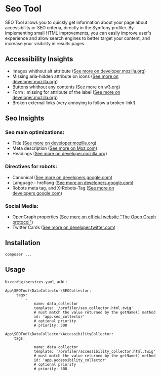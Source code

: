 # Seo Tool

SEO Tool allows you to quickly get information about your page about accessibility or SEO criteria, directly in the Symfony profiler. By implementing small HTML improvements, you can easily improve user's experience and allow search engines to better target your content, and increase your visibility in results pages.

## Accessibility Insights 

- Images whithout alt attribute ([See more on developer.mozilla.org](https://developer.mozilla.org/en-US/docs/Web/HTML/Element/Img))
- Missing aria-hidden attribute on icons ([See more on developer.mozilla.org](https://developer.mozilla.org/en-US/docs/Web/Accessibility/ARIA/ARIA_Techniques/Using_the_aria-hidden_attribute))
- Buttons whithout any contents ([See more on w3.org](https://www.w3.org/WAI/standards-guidelines/act/rules/button-non-empty-accessible-name-97a4e1/))
- Form : missing for attribute of the label ([See more on developer.mozilla.org](https://developer.mozilla.org/en-US/docs/Web/Accessibility/ARIA/forms/Basic_form_hints))
- Broken external links (very annoying to follow a broken link!)

## Seo Insights

### Seo main optimizations:

- Title ([See more on developer.mozilla.org](https://developer.mozilla.org/en-US/docs/Web/HTML/Element/title))
- Meta description ([See more on Moz.com](https://moz.com/learn/seo/meta-description))
- Headings ([See more on developer.mozilla.org](https://developer.mozilla.org/fr/docs/Web/HTML/Element/Heading_Elements))

### Directives for robots:

- Canonical ([See more on developers.google.com](https://developers.google.com/search/docs/advanced/crawling/consolidate-duplicate-urls))
- Language - hreflang ([See more on developers.google.com](https://developers.google.com/search/docs/advanced/crawling/localized-versions))
- Robots meta tag, and X-Robots-Tag ([See more on developers.google.com](https://developers.google.com/search/reference/robots_meta_tag))

### Social Media:

- OpenGraph properties ([See more on official website "The Open Graph protocol"](https://ogp.me/))
- Twitter Cards ([See more on developer.twitter.com](https://developer.twitter.com/en/docs/twitter-for-websites/cards/overview/abouts-cards))

## Installation

`
composer ...
`
## Usage

In `config/services.yaml`, add :

    App\SEOTool\DataCollector\SEOCollector:
         tags:
             -
                 name: data_collector
                 template: '/profiler/seo_collector.html.twig'
                 # must match the value returned by the getName() method
                 id: 'app.seo_collector'
                 # optional priority
                 # priority: 300
 
    App\SEOTool\DataCollector\AccessibilityCollector:
        tags:
             -
                 name: data_collector
                 template: '/profiler/accessibility_collector.html.twig'
                 # must match the value returned by the getName() method
                 id: 'app.accessibility_collector'
                 # optional priority
                 # priority: 300
